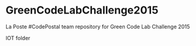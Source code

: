 # GreenCodeLabChallenge2015
La Poste #CodePostal team repository for Green Code Lab Challenge 2015

IOT folder
